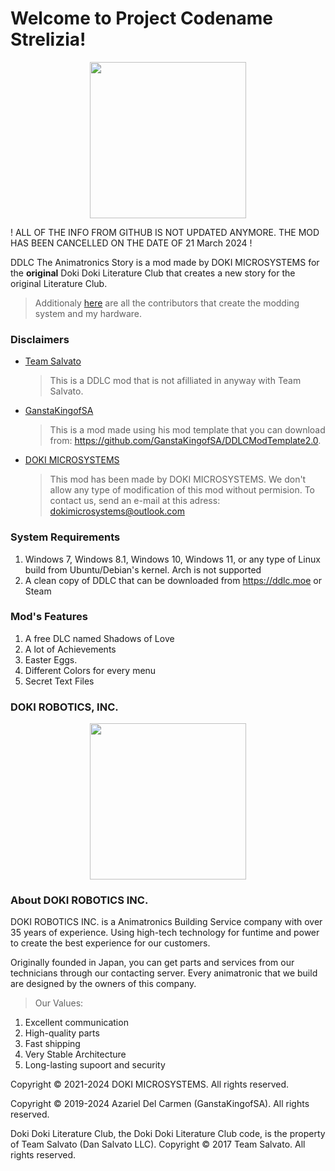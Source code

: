 # Welcome to Project Codename Strelizia!

<p align="center">
  <img src=".github/DDLCModTemplateLogo.png" width=250px/>
</p>


! ALL OF THE INFO FROM GITHUB IS NOT UPDATED ANYMORE. THE MOD HAS BEEN CANCELLED ON THE DATE OF 21 March 2024 !

DDLC The Animatronics Story is a mod made by DOKI MICROSYSTEMS for the **original** Doki Doki Literature Club that creates a new story for the original Literature Club.

> Additionaly [here](.github/CREDITS_HARDWARE.md) are all the contributors that create the modding system and my hardware.


### Disclaimers
   - <u>Team Salvato</u>
      > This is a DDLC mod that is not afilliated in anyway with Team Salvato.
   - <u>GanstaKingofSA</u>
      > This is a mod made using his mod template that you can download from: https://github.com/GanstaKingofSA/DDLCModTemplate2.0.
   - <u>DOKI MICROSYSTEMS</u>
      > This mod has been made by DOKI MICROSYSTEMS. We don't allow any type of modification of this mod without permision. To contact us, send an e-mail at this adress: dokimicrosystems@outlook.com

### **System Requirements**
   1. Windows 7, Windows 8.1, Windows 10, Windows 11, or any type of Linux build from Ubuntu/Debian's kernel. Arch is not supported
   2. A clean copy of DDLC that can be downloaded from https://ddlc.moe or Steam

### Mod's Features
1. A free DLC named Shadows of Love
2. A lot of Achievements
3. Easter Eggs.
3. Different Colors for every menu
4. Secret Text Files 

### DOKI ROBOTICS, INC.

<p align="center">
  <img src=".github/DOKI_ROBOTICS.png" width=250px/>
</p>


### About DOKI ROBOTICS INC.
DOKI ROBOTICS INC. is a Animatronics Building Service company with over 35 years of experience. Using high-tech technology for funtime and power to create the best experience for our customers.

Originally founded in Japan, you can get parts and services from our technicians through our contacting server. Every animatronic that we build are designed by the owners of this company.

>Our Values:
1. Excellent communication
2. High-quality parts
3. Fast shipping
4. Very Stable Architecture
5. Long-lasting supoort and security


Copyright © 2021-2024 DOKI MICROSYSTEMS. All rights reserved.

Copyright © 2019-2024 Azariel Del Carmen (GanstaKingofSA). All rights reserved.

Doki Doki Literature Club, the Doki Doki Literature Club code, is the property of Team Salvato (Dan Salvato LLC). Copyright © 2017 Team Salvato. All rights reserved.
